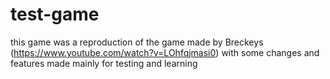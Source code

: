 # test-game
this game was a reproduction of the game made by Breckeys (https://www.youtube.com/watch?v=LOhfqjmasi0) with some changes and features made mainly for testing and learning
